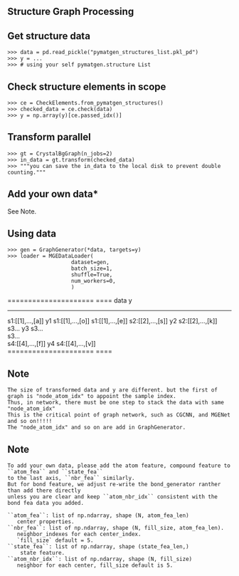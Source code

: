 Structure Graph Processing
--------------------------

Get structure data
------------------
    >>> data = pd.read_pickle("pymatgen_structures_list.pkl_pd")
    >>> y = ...
    >>> # using your self pymatgen.structure List

Check structure elements in scope
---------------------------------
    >>> ce = CheckElements.from_pymatgen_structures()
    >>> checked_data = ce.check(data)
    >>> y = np.array(y)[ce.passed_idx()]

Transform parallel
------------------
    >>> gt = CrystalBgGraph(n_jobs=2)
    >>> in_data = gt.transform(checked_data)
    >>> """you can save the in_data to the local disk to prevent double counting."""

Add your own data*
------------------
See Note.

Using data
----------

    >>> gen = GraphGenerator(*data, targets=y)
    >>> loader = MGEDataLoader(
                        dataset=gen,  
                        batch_size=1,  
                        shuffle=True,  
                        num_workers=0,  
                        )

=====================  ====
 data                  y
---------------------  ----
 s1:[[1],...,[a]]      y1
 s1:[[1],...,[o]]
 s1:[[1],...,[e]]
 s2:[[2],...,[s]]      y2
 s2:[[2],...,[k]]         
 s3...                 y3
 s3...        
 s3...       
 s4:[[4],...,[f]]      y4
 s4:[[4],...,[v]]         
=====================  ====

Note
----
    The size of transformed data and y are different. but the first of graph is "node_atom_idx" to appoint the sample index.
    Thus, in network, there must be one step to stack the data with same "node_atom_idx"
    This is the critical point of graph network, such as CGCNN, and MGENet and so on!!!!!
    The "node_atom_idx" and so on are add in GraphGenerator.

Note
----
    To add your own data, please add the atom feature, compound feature to  ``atom_fea`` and ``state_fea``
    to the last axis, ``nbr_fea`` similarly.  
    But for bond feature, we adjust re-write the bond_generator ranther than add there directly 
    unless you are clear and keep ``atom_nbr_idx`` consistent with the bond fea data you added.

    ``atom_fea``: list of np.ndarray, shape (N, atom_fea_len)
       center properties.
    ``nbr_fea``: list of np.ndarray, shape (N, fill_size, atom_fea_len).
       neighbor_indexes for each center_index.
       `fill_size` default = 5.
    ``state_fea``: list of np.ndarray, shape (state_fea_len,)
        state feature.
    ``atom_nbr_idx``: list of np.ndarray, shape (N, fill_size)
       neighbor for each center, fill_size default is 5.